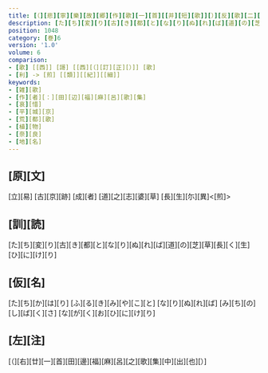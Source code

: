 ```yaml
---
title: [（][悲][寧][樂][故][郷][作][歌][一][首][[并][短][歌]][）][反][歌][二][首]
description: [た][ち][変][り][古][き][都][と][な][り][ぬ][れ][ば][道][の][芝][草][長][く][生][ひ][に][け][り]
position: 1048
category: [巻]6
version: '1.0'
volume: 6
comparison:
- [歌] [[西]] [謌] [[西][（][訂][正][）]] [歌]
- [利] -> [煎] [[類]][[紀]][[細]]
keywords:
- [雑][歌]
- [作][者][：][田][辺][福][麻][呂][歌][集]
- [哀][惜]
- [平][城][京]
- [荒][都][歌]
- [植][物]
- [奈][良]
- [地][名]
---
```


## [原][文]

[立][易] [古][京][跡] [成][者] [道][之][志][婆][草] [長][生][尓][異]<[煎]>

## [訓][読]

[た][ち][変][り][古][き][都][と][な][り][ぬ][れ][ば][道][の][芝][草][長][く][生][ひ][に][け][り]

## [仮][名]

[た][ち][か][は][り] [ふ][る][き][み][や][こ][と] [な][り][ぬ][れ][ば] [み][ち][の][し][ば][く][さ] [な][が][く][お][ひ][に][け][り]

## [左][注]

[（][右][廿][一][首][田][邊][福][麻][呂][之][歌][集][中][出][也][）]
